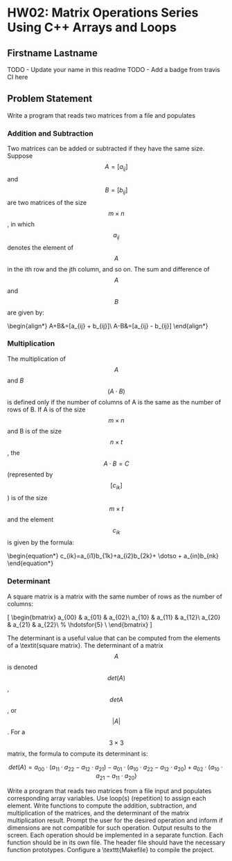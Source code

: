 # HW02: Matrix Operations Series Using C++ Arrays and Loops

## Firstname Lastname

TODO - Update your name in this readme
TODO - Add a badge from travis CI here

## Problem Statement

Write a program that reads two matrices from a file and populates

### Addition and Subtraction

Two matrices can be added or subtracted if they have the same size.
Suppose $$A = [a_{ij}]$$ and $$B = [b_{ij}]$$ are two matrices of the size $$m\times n$$, in which $$a_{ij}$$ denotes the element of $$A$$ in the ith row and the jth column, and so on.  The sum and difference of $$A$$ and $$B$$ are given by:

\begin{align*}
A+B&=[a_{ij} + b_{ij}]\\
A-B&=[a_{ij} - b_{ij}]
\end{align*}

### Multiplication

The multiplication of $$A$$ and $B$ $$(A\cdot B)$$ is defined only if the number of columns of A is the same as the number of rows of B.  If A is of the size $$m\times n$$ and B is of the size $$n\times t$$, the $$A\cdot B = C$$ (represented by $$[c_{ik}]$$) is of the size $$m\times t$$ and the element $$c_{ik}$$ is given by the formula:

\begin{equation*}
c_{ik}=a_{i1}b_{1k}+a_{i2}b_{2k}+ \dotso + a_{in}b_{nk}
\end{equation*}

### Determinant
A square matrix is a matrix with the same number of rows as the number of columns:

\[
\begin{bmatrix}
 a_{00} & a_{01} & a_{02}\\
 a_{10} & a_{11} & a_{12}\\
 a_{20} & a_{21} & a_{22}\\
% \hdotsfor{5} \\
\end{bmatrix}
\]

The determinant is a useful value that can be computed from the elements of a \textit{square matrix}. The determinant of a matrix $$A$$
is denoted $$det(A)$$, $$det A$$, or $$|A|$$. For a $$3\times 3$$ matrix, the formula to compute its determinant is:

$$det(A) = a_{00}\cdot(a_{11}\cdot a_{22} - a_{12}\cdot a_{21}) - 
          a_{01}\cdot(a_{10}\cdot a_{22} - a_{12}\cdot a_{20}) + 
          a_{02}\cdot(a_{10}\cdot a_{21} - a_{11}\cdot a_{20})$$

Write a program that reads two matrices from a file input and populates corresponding array variables.  Use loop(s) (repetition)
to assign each element.  Write functions to compute the addition,
subtraction, and multiplication of the matrices, and the determinant
of the matrix multiplication result. Prompt the user for the desired
operation and inform if dimensions are not compatible for such operation.
Output results to the screen.  Each operation should be implemented
in a separate function.  Each function should be in its own file. The
header file should have the necessary function prototypes.  Configure a \texttt{Makefile} to compile the project.
